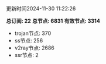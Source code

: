 更新时间2024-11-30 11:22:26

**总订阅: 22**
**总节点: 6831**
**有效节点: 3314**
- trojan节点: 370
- ss节点: 256
- v2ray节点: 2686
- ssr节点: 2
